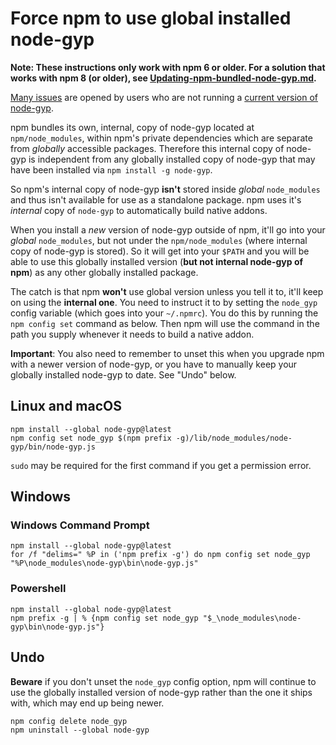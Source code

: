 # Force npm to use global installed node-gyp

**Note: These instructions only work with npm 6 or older. For a solution that works with npm 8 (or older), see [Updating-npm-bundled-node-gyp.md](Updating-npm-bundled-node-gyp.md).**

[Many issues](https://github.com/nodejs/node-gyp/labels/ERR%21%20node-gyp%20-v%20%3C%3D%20v5.1.0) are opened by users who are not running a [current version of node-gyp](https://github.com/nodejs/node-gyp/releases).

npm bundles its own, internal, copy of node-gyp located at `npm/node_modules`, within npm's private dependencies which are separate from _globally_ accessible packages. Therefore this internal copy of node-gyp is independent from any globally installed copy of node-gyp that may have been installed via `npm install -g node-gyp`.

So npm's internal copy of node-gyp **isn't** stored inside _global_ `node_modules` and thus isn't available for use as a standalone package. npm uses it's _internal_ copy of `node-gyp` to automatically build native addons.

When you install a _new_ version of node-gyp outside of npm, it'll go into your _global_ `node_modules`, but not under the `npm/node_modules` (where internal copy of node-gyp is stored). So it will get into your `$PATH` and you will be able to use this globally installed version (**but not internal node-gyp of npm**) as any other globally installed package.

The catch is that npm **won't** use global version unless you tell it to, it'll keep on using the **internal one**. You need to instruct it to by setting the `node_gyp` config variable (which goes into your `~/.npmrc`). You do this by running the `npm config set` command as below. Then npm will use the command in the path you supply whenever it needs to build a native addon.

**Important**: You also need to remember to unset this when you upgrade npm with a newer version of node-gyp, or you have to manually keep your globally installed node-gyp to date. See "Undo" below.

## Linux and macOS

```
npm install --global node-gyp@latest
npm config set node_gyp $(npm prefix -g)/lib/node_modules/node-gyp/bin/node-gyp.js
```

`sudo` may be required for the first command if you get a permission error.

## Windows

### Windows Command Prompt

```
npm install --global node-gyp@latest
for /f "delims=" %P in ('npm prefix -g') do npm config set node_gyp "%P\node_modules\node-gyp\bin\node-gyp.js"
```

### Powershell

```
npm install --global node-gyp@latest
npm prefix -g | % {npm config set node_gyp "$_\node_modules\node-gyp\bin\node-gyp.js"}
```

## Undo

**Beware** if you don't unset the `node_gyp` config option, npm will continue to use the globally installed version of node-gyp rather than the one it ships with, which may end up being newer.

```
npm config delete node_gyp
npm uninstall --global node-gyp
```
